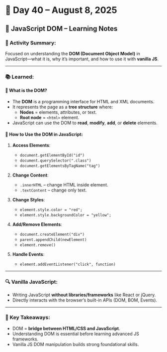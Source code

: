 # 📅 Day 40 – August 8, 2025

## 🎯 JavaScript DOM – Learning Notes

### 📝 Activity Summary:
Focused on understanding the **DOM (Document Object Model)** in JavaScript—what it is, why it’s important, and how to use it with **vanilla JS**.

---
### 📚 Learned:

#### 🔸 What is the DOM?
- The **DOM** is a programming interface for HTML and XML documents.
- It represents the page as a **tree structure** where:
  - **Nodes** = elements, attributes, or text.
  - **Root node** = `<html>` element.
- JavaScript can use the DOM to **read**, **modify**, **add**, or **delete** elements.

#### 🔸 How to Use the DOM in JavaScript:
1. **Access Elements**:
   - `document.getElementById("id")`
   - `document.querySelector(".class")`
   - `document.getElementsByTagName("tag")`

2. **Change Content**:
   - `.innerHTML` – change HTML inside element.
   - `.textContent` – change only text.

3. **Change Styles**:
   - `element.style.color = "red";`
   - `element.style.backgroundColor = "yellow";`

4. **Add/Remove Elements**:
   - `document.createElement("div")`
   - `parent.appendChild(newElement)`
   - `element.remove()`

5. **Handle Events**:
   - `element.addEventListener("click", function)`

---

### 🔍 Vanilla JavaScript:
- Writing JavaScript **without libraries/frameworks** like React or jQuery.
- Directly interacts with the browser’s built-in APIs (DOM, BOM, Events).

---

### 🧠 Key Takeaways:
- DOM = **bridge between HTML/CSS and JavaScript**.
- Understanding DOM is essential before learning advanced JS frameworks.
- Vanilla JS DOM manipulation builds strong foundational skills.
